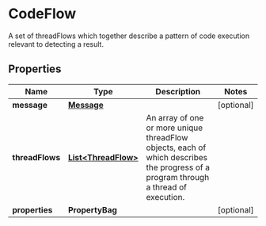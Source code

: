 

# CodeFlow

A set of threadFlows which together describe a pattern of code execution relevant to detecting a result.

## Properties

| Name | Type | Description | Notes |
|------------ | ------------- | ------------- | -------------|
|**message** | [**Message**](Message.md) |  |  [optional] |
|**threadFlows** | [**List&lt;ThreadFlow&gt;**](ThreadFlow.md) | An array of one or more unique threadFlow objects, each of which describes the progress of a program through a thread of execution. |  |
|**properties** | **PropertyBag** |  |  [optional] |



